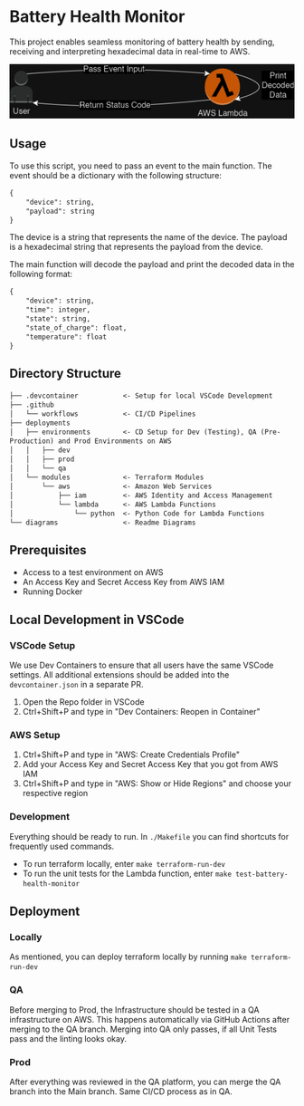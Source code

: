 # Battery Health Monitor

This project enables seamless monitoring of battery health by sending, receiving and interpreting hexadecimal data in real-time to AWS.

![alt text](./diagrams/lambda-architecture.drawio.png)

## Usage

To use this script, you need to pass an event to the main function. The event should be a dictionary with the following structure:
```
{
    "device": string,
    "payload": string
}
```

The device is a string that represents the name of the device. The payload is a hexadecimal string that represents the payload from the device.

The main function will decode the payload and print the decoded data in the following format:
```
{
    "device": string,
    "time": integer,
    "state": string,
    "state_of_charge": float,
    "temperature": float
}
```

## Directory Structure

```
├── .devcontainer           <- Setup for local VSCode Development
├── .github
│   └── workflows           <- CI/CD Pipelines
├── deployments
│   ├── environments        <- CD Setup for Dev (Testing), QA (Pre-Production) and Prod Environments on AWS
│   │   ├── dev
│   │   ├── prod
│   │   └── qa
│   └── modules             <- Terraform Modules
│       └── aws             <- Amazon Web Services
│           ├── iam         <- AWS Identity and Access Management
│           └── lambda      <- AWS Lambda Functions
│               └── python  <- Python Code for Lambda Functions
└── diagrams                <- Readme Diagrams
```

## Prerequisites

- Access to a test environment on AWS
- An Access Key and Secret Access Key from AWS IAM
- Running Docker

## Local Development in VSCode

### VSCode Setup
We use Dev Containers to ensure that all users have the same VSCode settings. All additional extensions should be added into the `devcontainer.json` in a separate PR.
1. Open the Repo folder in VSCode
2. Ctrl+Shift+P and type in "Dev Containers: Reopen in Container"

### AWS Setup
1. Ctrl+Shift+P and type in "AWS: Create Credentials Profile"
2. Add your Access Key and Secret Access Key that you got from AWS IAM
3. Ctrl+Shift+P and type in "AWS: Show or Hide Regions" and choose your respective region

### Development
Everything should be ready to run. In `./Makefile` you can find shortcuts for frequently used commands.
- To run terraform locally, enter `make terraform-run-dev`
- To run the unit tests for the Lambda function, enter `make test-battery-health-monitor`


## Deployment

### Locally
As mentioned, you can deploy terraform locally by running `make terraform-run-dev`

### QA
Before merging to Prod, the Infrastructure should be tested in a QA infrastructure on AWS.
This happens automatically via GitHub Actions after merging to the QA branch.
Merging into QA only passes, if all Unit Tests pass and the linting looks okay.

### Prod
After everything was reviewed in the QA platform, you can merge the QA branch into the Main branch.
Same CI/CD process as in QA.
